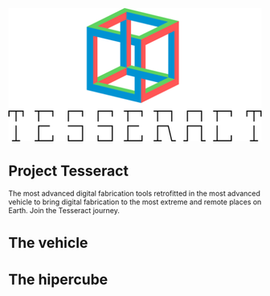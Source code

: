 ![](tess.svg)

# Project Tesseract
The most advanced digital fabrication tools retrofitted in the most advanced vehicle to bring digital fabrication to the most extreme and remote places on Earth. Join the Tesseract journey.

# The vehicle


# The hipercube
